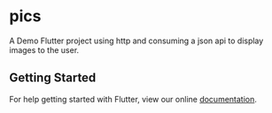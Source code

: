 # pics

A Demo Flutter project using http and consuming a json api to display images to the user.

## Getting Started

For help getting started with Flutter, view our online
[documentation](https://flutter.io/).
